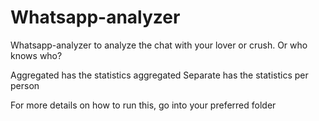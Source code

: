 # Whatsapp-analyzer
Whatsapp-analyzer to analyze the chat with your lover or crush. Or who knows who?

Aggregated has the statistics aggregated
Separate has the statistics per person

For more details on how to run this, go into your preferred folder

